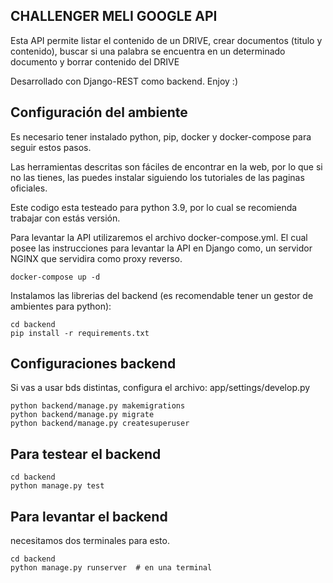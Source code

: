 ## CHALLENGER MELI GOOGLE API

Esta API permite listar el contenido de un DRIVE, crear documentos (titulo y contenido), buscar si una palabra se encuentra en un determinado documento y borrar contenido del DRIVE

Desarrollado con Django-REST como backend. Enjoy :)

## Configuración del ambiente ##
Es necesario tener instalado python, pip, docker y docker-compose para seguir estos pasos.

Las herramientas descritas son fáciles de encontrar en la web, por lo que si no las tienes, las puedes instalar siguiendo los tutoriales de las paginas oficiales.

Este codigo esta testeado para python 3.9, por lo cual se recomienda trabajar con estás versión.

Para levantar la API utilizaremos el archivo docker-compose.yml.
El cual posee las instrucciones para levantar la API en Django como, un servidor NGINX que servidira como proxy reverso.
```
docker-compose up -d
```

Instalamos las librerias del backend (es recomendable tener un gestor de ambientes para python):

```
cd backend
pip install -r requirements.txt
```

## Configuraciones backend ##
Si vas a usar bds distintas, configura el archivo:
app/settings/develop.py

```
python backend/manage.py makemigrations
python backend/manage.py migrate
python backend/manage.py createsuperuser
```
## Para testear el backend ##
```
cd backend
python manage.py test
```

## Para levantar el backend ##
necesitamos dos terminales para esto.
```
cd backend
python manage.py runserver  # en una terminal
```


